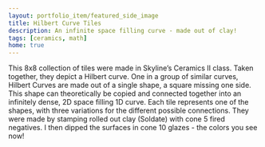 ```yaml
---
layout: portfolio_item/featured_side_image
title: Hilbert Curve Tiles
description: An infinite space filling curve - made out of clay!
tags: [ceramics, math]
home: true
---
```

This 8x8 collection of tiles were made in Skyline’s Ceramics II class. Taken together, they depict a Hilbert curve. One in a group of similar curves, Hilbert Curves are made out of a single shape, a square missing one side. This shape can theoretically be copied and connected together into an infinitely dense, 2D space filling 1D curve. Each tile represents one of the shapes, with three variations for the different possible connections. They were made by stamping rolled out clay (Soldate) with cone 5 fired negatives. I then dipped the surfaces in cone 10 glazes - the colors you see now!
